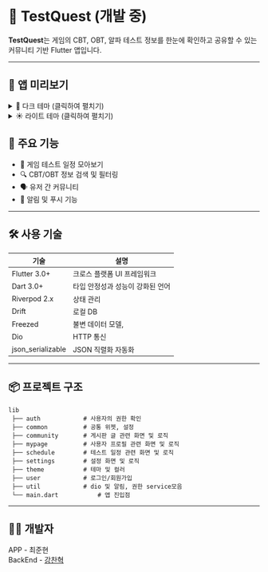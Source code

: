# 🧪 TestQuest (개발 중)

**TestQuest**는 게임의 CBT, OBT, 알파 테스트 정보를 한눈에 확인하고 공유할 수 있는 커뮤니티 기반 Flutter 앱입니다.

---

## 📱 앱 미리보기

<details>
<summary>🌙 다크 테마 (클릭하여 펼치기)</summary>

| 스플래시 | 로그인 |
|---------|--------|
| <img src="assets/screenshots/test_quest_splash_screen_dark_theme.gif" width="300"/> | <img src="assets/screenshots/test_quest_login_dark_theme.png" width="300"/> |

| 회원가입 1 | 회원가입 2 |
|-----------|-----------|
| <img src="assets/screenshots/test_quest_signup_dark_theme.png" width="300"/> | <img src="assets/screenshots/test_quest_signup_2_dark_theme.png" width="300"/> |

| 캘린더 | 캘린더 업로드 |
|--------|-------------|
| <img src="assets/screenshots/test_quest_calendar_dark_theme.png" width="300"/> | <img src="assets/screenshots/test_quest_calendar_upload_dark.gif" width="300"/> |

| 커뮤니티 | 마이페이지 |
|---------|-----------|
| <img src="assets/screenshots/test_quest_community_dark.gif" width="300"/> | <img src="assets/screenshots/test_quest_mypage_dark.png" width="300"/> |

| 설정 | 프로필 수정 |
|------|-----------|
| <img src="assets/screenshots/test_quest_settings_dark.png" width="300"/> | <img src="assets/screenshots/test_quest_profile_edit_dark.png" width="300"/> |

| 일정 관리 | 글쓰기 |
|---------|-------|
| <img src="assets/screenshots/test_quest_schedule_dark.gif" width="300"/> | <img src="assets/screenshots/test_quest_write_dark.gif" width="300"/> |

| 글쓰기 2 | 글 상세보기 |
|---------|-----------|
| <img src="assets/screenshots/test_quest_write_2_dark.gif" width="300"/> | <img src="assets/screenshots/test_quest_detail_dark.png" width="300"/> |

</details>

<details>
<summary>☀️ 라이트 테마 (클릭하여 펼치기)</summary>

| 스플래시 | 로그인 |
|---------|--------|
| <img src="assets/screenshots/test_quest_splash_screen_light_theme.gif" width="300"/> | <img src="assets/screenshots/test_quest_login_light_theme.png" width="300"/> |

| 회원가입 1 | 회원가입 2 |
|-----------|-----------|
| <img src="assets/screenshots/test_quest_signup_light_theme.png" width="300"/> | <img src="assets/screenshots/test_quest_signup_2_light_theme.png" width="300"/> |

| 캘린더 | 캘린더 업로드 |
|--------|-------------|
| <img src="assets/screenshots/test_quest_calendar_light_theme.png" width="300"/> | <img src="assets/screenshots/test_quest_calendar_upload_light.gif" width="300"/> |

| 커뮤니티 | 마이페이지 |
|---------|-----------|
| <img src="assets/screenshots/test_quest_community_light.gif" width="300"/> | <img src="assets/screenshots/test_quest_mypage_light.png" width="300"/> |

| 설정 | 프로필 수정 |
|------|-----------|
| <img src="assets/screenshots/test_quest_settings_light.png" width="300"/> | <img src="assets/screenshots/test_quest_profile_edit_light.png" width="300"/> |

| 일정 관리 | 글쓰기 |
|---------|-------|
| <img src="assets/screenshots/test_quest_schedule_light.gif" width="300"/> | <img src="assets/screenshots/test_quest_write_light.gif" width="300"/> |

| 글쓰기 2 | 글 상세보기 |
|---------|-----------|
| <img src="assets/screenshots/test_quest_write_2_light.gif" width="300"/> | <img src="assets/screenshots/test_quest_detail_light.png" width="300"/> |

</details>

## 🚀 주요 기능

- 📅 게임 테스트 일정 모아보기 
- 🔍 CBT/OBT 정보 검색 및 필터링 
- 🗣 유저 간 커뮤니티 
- 🧭 알림 및 푸시 기능 

---

## 🛠 사용 기술

| 기술         | 설명                             |
|--------------|----------------------------------|
| Flutter 3.0+ | 크로스 플랫폼 UI 프레임워크            |
| Dart 3.0+    | 타입 안정성과 성능이 강화된 언어         |
| Riverpod 2.x | 상태 관리                          |
| Drift        | 로컬 DB                           |
| Freezed      | 불변 데이터 모델,                    |
| Dio          | HTTP 통신                         |
| json_serializable | JSON 직렬화 자동화             |
---

## 📦 프로젝트 구조

```
lib
 ├── auth            # 사용자의 권한 확인
 ├── common          # 공통 위젯, 설정
 ├── community       # 게시판 글 관련 화면 및 로직
 ├── mypage          # 사용자 프로필 관련 화면 및 로직
 ├── schedule        # 테스트 일정 관련 화면 및 로직
 ├── settings        # 설정 화면 및 로직
 ├── theme           # 테마 및 컬러
 ├── user            # 로그인/회원가입
 ├── util            # dio 및 알림, 권한 service모음 
 └── main.dart           # 앱 진입점
```

---


## 👨‍💻 개발자

APP - 최준현  
BackEnd - [강찬혁](https://github.com/ChanHyeokKang99)